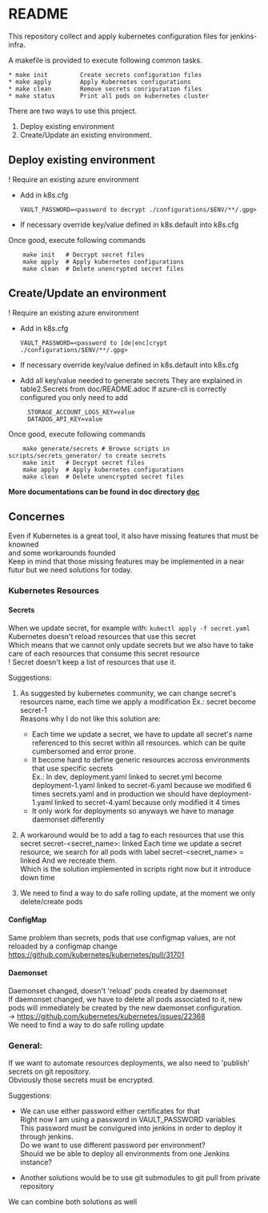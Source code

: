 # README

This repository collect and apply kubernetes configuration files for jenkins-infra.

A makefile is provided to execute following common tasks.

```
* make init         Create secrets configuration files
* make apply        Apply Kubernetes configurations 
* make clean        Remove secrets conriguration files
* make status       Print all pods on kubernetes cluster
```
There are two ways to use this project.

1. Deploy existing environment
2. Create/Update an existing environment.

## Deploy existing environment

! Require an existing azure environment

* Add in k8s.cfg 

    ```VAULT_PASSWORD=<password to decrypt ./configurations/$ENV/**/.gpg>```

* If necessary override key/value defined in k8s.default into k8s.cfg

Once good, execute following commands

```
    make init   # Decrypt secret files
    make apply  # Apply kubernetes configurations
    make clean  # Delete unencrypted secret files
```

## Create/Update an environment

! Require an existing azure environment

* Add in k8s.cfg

    ```VAULT_PASSWORD=<password to [de|enc]crypt ./configurations/$ENV/**/.gpg>```
* If necessary override key/value defined in k8s.default into k8s.cfg
* Add all key/value needed to generate secrets
  They are explained in table2.Secrets from doc/README.adoc
  If azure-cli is correctly configured you only need to add
  ```
    STORAGE_ACCOUNT_LOGS_KEY=value
    DATADOG_API_KEY=value
  ```

Once good, execute following commands

```
    make generate/secrets # Browse scripts in scripts/secrets_generator/ to create secrets
    make init   # Decrypt secret files
    make apply  # Apply kubernetes configurations
    make clean  # Delete unencrypted secret files
```

__More documentations can be found in doc directory [doc](doc/README.adoc)__

## Concernes

Even if Kubernetes is a great tool, it also have missing features that must be knowned  
and some workarounds founded   
Keep in mind that those missing features may be implemented in a near futur but we need solutions for today. 

### Kubernetes Resources

#### Secrets
When we update secret, for example with: 
```kubectl apply -f secret.yaml```  
Kubernetes doesn't reload resources that use this secret  
Which means that we cannot only update secrets but we also have to take care of each resources that consume this secret resource  
! Secret doesn't keep a list of resources that use it.  
    
Suggestions:

1. As suggested by kubernetes community, we can change secret's resources name, each time we apply a modification 
   Ex.: secret become secret-1  
   Reasons why I do not like this solution are: 

    * Each time we update a secret, we have to update all secret's name referenced to this secret within all resources.
      which can be quite cumbersomed and error prone.
    * It become hard to define generic resources accross environments that use specific secrets  
      Ex.: In dev, deployment.yaml linked to secret.yml become deployment-1.yaml linked to secret-6.yaml
      because we modified 6 times secrets.yaml
      and in production we should have deployment-1.yaml linked to secret-4.yaml
      because only modified it 4 times
    * It only work for deployments so anyways we have to manage daemonset differently

2. A workaround would be to add a tag to each resources that use this secret 
  secret-<secret_name>: linked
  Each time we update a secret resource, we search for all pods with label secret-<secret_name> = linked
  And we recreate them.  
  Which is the solution implemented in scripts right now but it introduce down time
3. We need to find a way to do safe rolling update, at the moment we only delete/create pods

#### ConfigMap

Same problem than secrets, pods that use configmap values, are not reloaded by a configmap change
https://github.com/kubernetes/kubernetes/pull/31701


#### Daemonset

Daemonset changed, doesn't 'reload' pods created by daemonset  
If daemonset changed, we have to delete all pods associated to it, new pods will immediately be created by the new daemonset configuration.   
-> https://github.com/kubernetes/kubernetes/issues/22368  
We need to find a way to do safe rolling update  

### General:

If we want to automate resources deployments, we also need to 'publish' secrets on git repository.   
Obviously those secrets must be encrypted.   

Suggestions:
* We can use either password either certificates for that  
  Right now I am using a password in VAULT_PASSWORD variables  
  This password must be convigured into jenkins in order to deploy it through jenkins.  
  Do we want to use different password per environment?   
  Should we be able to deploy all environments from one Jenkins instance?

* Another solutions would be to use git submodules to git pull from private repository

We can combine both solutions as well
